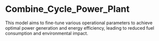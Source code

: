 # Combine_Cycle_Power_Plant
This model aims to fine-tune various operational parameters to achieve optimal power generation and energy efficiency, leading to reduced fuel consumption and environmental impact.
